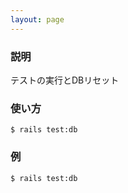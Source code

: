 ```yaml
---
layout: page
---
```


### 説明

テストの実行とDBリセット

### 使い方

    $ rails test:db

### 例

    $ rails test:db
